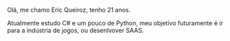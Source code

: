 Olá, me chamo Eric Queiroz, tenho 21 anos.

Atualmente estudo C# e um pouco de Python, meu objetivo futuramente é ir para a indústria de jogos, ou desenlvover SAAS.
